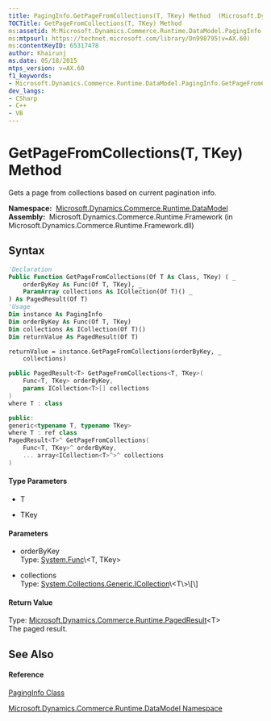 ```yaml
---
title: PagingInfo.GetPageFromCollections(T, TKey) Method  (Microsoft.Dynamics.Commerce.Runtime.DataModel)
TOCTitle: GetPageFromCollections(T, TKey) Method
ms:assetid: M:Microsoft.Dynamics.Commerce.Runtime.DataModel.PagingInfo.GetPageFromCollections``2(System.Func{``0,``1},System.Collections.Generic.ICollection{``0}[])
ms:mtpsurl: https://technet.microsoft.com/library/Dn998795(v=AX.60)
ms:contentKeyID: 65317478
author: Khairunj
ms.date: 05/18/2015
mtps_version: v=AX.60
f1_keywords:
- Microsoft.Dynamics.Commerce.Runtime.DataModel.PagingInfo.GetPageFromCollections``2
dev_langs:
- CSharp
- C++
- VB
---
```


# GetPageFromCollections(T, TKey) Method

Gets a page from collections based on current pagination info.

**Namespace:**  [Microsoft.Dynamics.Commerce.Runtime.DataModel](microsoft-dynamics-commerce-runtime-datamodel-namespace.md)  
**Assembly:**  Microsoft.Dynamics.Commerce.Runtime.Framework (in Microsoft.Dynamics.Commerce.Runtime.Framework.dll)

## Syntax

``` vb
'Declaration
Public Function GetPageFromCollections(Of T As Class, TKey) ( _
    orderByKey As Func(Of T, TKey), _
    ParamArray collections As ICollection(Of T)() _
) As PagedResult(Of T)
'Usage
Dim instance As PagingInfo
Dim orderByKey As Func(Of T, TKey)
Dim collections As ICollection(Of T)()
Dim returnValue As PagedResult(Of T)

returnValue = instance.GetPageFromCollections(orderByKey, _
    collections)
```

``` csharp
public PagedResult<T> GetPageFromCollections<T, TKey>(
    Func<T, TKey> orderByKey,
    params ICollection<T>[] collections
)
where T : class
```

``` c++
public:
generic<typename T, typename TKey>
where T : ref class
PagedResult<T>^ GetPageFromCollections(
    Func<T, TKey>^ orderByKey, 
    ... array<ICollection<T>^>^ collections
)
```

#### Type Parameters

  - T

<!-- end list -->

  - TKey

#### Parameters

  - orderByKey  
    Type: [System.Func](https://technet.microsoft.com/library/bb549151\(v=ax.60\))\<T, TKey\>  

<!-- end list -->

  - collections  
    Type: [System.Collections.Generic.ICollection](https://technet.microsoft.com/library/92t2ye13\(v=ax.60\))\<T\>\[\]  

#### Return Value

Type: [Microsoft.Dynamics.Commerce.Runtime.PagedResult](pagedresult-tentity-class-microsoft-dynamics-commerce-runtime.md)\<T\>  
The paged result.  

## See Also

#### Reference

[PagingInfo Class](paginginfo-class-microsoft-dynamics-commerce-runtime-datamodel.md)

[Microsoft.Dynamics.Commerce.Runtime.DataModel Namespace](microsoft-dynamics-commerce-runtime-datamodel-namespace.md)

